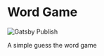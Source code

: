 # Word Game

![Gatsby Publish](https://github.com/MikeCheek/portfolio/workflows/Gatsby%20Publish/badge.svg)

A simple guess the word game
